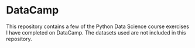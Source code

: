 # DataCamp
This repository contains a few of the Python Data Science course exercises I have completed on DataCamp. The datasets used are not included in this repository.
